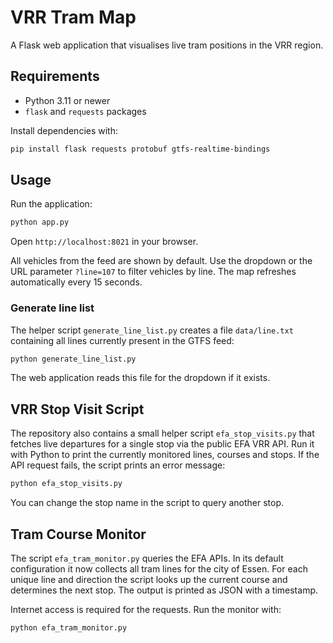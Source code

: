 # VRR Tram Map

A Flask web application that visualises live tram positions in the VRR region.

## Requirements

- Python 3.11 or newer
- `flask` and `requests` packages

Install dependencies with:

```bash
pip install flask requests protobuf gtfs-realtime-bindings
```

## Usage

Run the application:

```bash
python app.py
```

Open `http://localhost:8021` in your browser.

All vehicles from the feed are shown by default. Use the dropdown or the URL
parameter `?line=107` to filter vehicles by line.
The map refreshes automatically every 15 seconds.

### Generate line list

The helper script `generate_line_list.py` creates a file `data/line.txt`
containing all lines currently present in the GTFS feed:

```bash
python generate_line_list.py
```

The web application reads this file for the dropdown if it exists.

## VRR Stop Visit Script

The repository also contains a small helper script `efa_stop_visits.py` that
fetches live departures for a single stop via the public EFA VRR API. Run it
with Python to print the currently monitored lines, courses and stops. If the
API request fails, the script prints an error message:

```bash
python efa_stop_visits.py
```

You can change the stop name in the script to query another stop.

## Tram Course Monitor

The script `efa_tram_monitor.py` queries the EFA APIs. In its default
configuration it now collects all tram lines for the city of Essen. For each
unique line and direction the script looks up the current course and determines
the next stop. The output is printed as JSON with a timestamp.

Internet access is required for the requests. Run the monitor with:

```bash
python efa_tram_monitor.py
```

